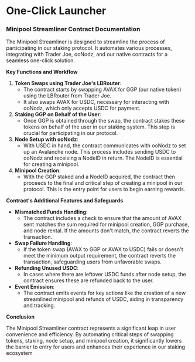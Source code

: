 # One-Click Launcher

### Minipool Streamliner Contract Documentation

The Minipool Streamliner is designed to streamline the process of participating in our staking protocol. It automates various processes, integrating with Trader Joe, ooNodz, and our native contracts for a seamless one-click solution.

**Key Functions and Workflow**

1. **Token Swaps using Trader Joe's LBRouter**:
   * The contract starts by swapping AVAX for GGP (our native token) using the LBRouter from Trader Joe.
   * It also swaps AVAX for USDC, necessary for interacting with ooNodz, which only accepts USDC for payment.
2. **Staking GGP on Behalf of the User**:
   * Once GGP is obtained through the swap, the contract stakes these tokens on behalf of the user in our staking system. This step is crucial for participating in our protocol.
3. **Node Setup with ooNodz**:
   * With USDC in hand, the contract communicates with ooNodz to set up an Avalanche node. This process includes sending USDC to ooNodz and receiving a NodeID in return. The NodeID is essential for creating a minipool.
4. **Minipool Creation**:
   * With the GGP staked and a NodeID acquired, the contract then proceeds to the final and critical step of creating a minipool in our protocol. This is the entry point for users to begin earning rewards.

**Contract's Additional Features and Safeguards**

* **Mismatched Funds Handling**:
  * The contract includes a check to ensure that the amount of AVAX sent matches the sum required for minipool creation, GGP purchase, and node rental. If the amounts don't match, the contract reverts the transaction.
* **Swap Failure Handling**:
  * If the token swap (AVAX to GGP or AVAX to USDC) fails or doesn't meet the minimum output requirement, the contract reverts the transaction, safeguarding users from unfavorable swaps.
* **Refunding Unused USDC**:
  * In cases where there are leftover USDC funds after node setup, the contract ensures these are refunded back to the user.
* **Event Emission**:
  * The contract emits events for key actions like the creation of a new streamlined minipool and refunds of USDC, aiding in transparency and tracking.

**Conclusion**

The Minipool Streamliner contract represents a significant leap in user convenience and efficiency. By automating critical steps of swapping tokens, staking, node setup, and minipool creation, it significantly lowers the barrier to entry for users and enhances their experience in our staking ecosystem
